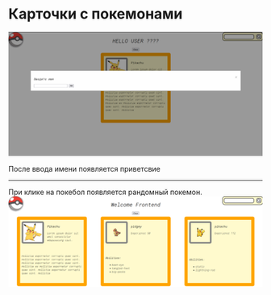 # Карточки с покемонами
![screenshot](./readme-assets/login.png)

После ввода имени появляется приветсвие
***

При клике на покебол появляется рандомный покемон.
![screenshot](./readme-assets/pokemons.png)